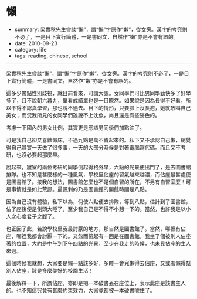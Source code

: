 # 懶

- summary: 梁實秋先生嘗談“懶”，謂“懶”字原作“嬾”，從女旁。漢字的考究則不必了，一是目下實行簡體，一是書同文，自然作“嬾”亦是不會有誤的。
- date: 2010-09-23
- category: life
- tags: reading, chinese, school

---------


梁實秋先生嘗談“懶”，謂“懶”字原作“嬾”，從女旁。漢字的考究則不必了，一是目下實行簡體，一是書同文，自然作“嬾”亦是不會有誤的。

這多少帶點性別歧視，就目前看來，可謂大謬。女同學們可比男同學勤快多了好學多了，且不說朝六暮九，單看成績單也是一目瞭然。如果說是因為長得不好看，所以不得不認真學習，那也說不過去。目下的情形，只要臉上沒長疤，她就敢叫自己美女；而況我所見的女同學們雖說不上沈魚，尚且還是有些姿色的。

考慮一下國內的男女比例，其實更是應該男同學們加點油了。

可是我自己卻又喜歡懶床，不過九點是萬不肯起來的。私下又不承認自己懶，總覺得自己其實一天做了很多事，一天的大部分時候是對著電腦寫代碼。而且又不考研，也沒必要起那麼早。

說起來，寢室的兩位考研的同學倒起得格外早，六點的光景便出門了，是去圖書館排隊。也不知是甚麼樣的一種風氣，學校里佔座的習氣越來越濃，而佔座最甚處便是圖書館了。按我的想法，圖書館怎麼也不是個自習的所在，不另有自習室麼！可是事情就是如此荒謬。最諷刺的乃是圖書館的開館時間是八點。

因為自己沒有體驗，私下以為，倘使六點便去排隊，等到八點，估計到了圖書館，佔了座後便是倒頭大睡了，至少我自己是不得不小憩一下的。當然，也許我是以小人之心度君子之腹了。

也正因了此，若說學校里我最討厭的地方，那自然是圖書館了。當然，哪裡有佔座，哪裡我都會討厭一下的。又忽而憶起有一回是在圖書館，我坐了個被別人佔座著的位置，大約是中午到下午四點的光景，至少在我走的時候，也未見佔座的主人來過。

這個時候我就想，大家要是懶一點該多好，多睡一會兒懶得去佔座，又或者懶得幫別人佔座，該是多麼美好的校園生活！

最後解釋一下，所謂佔座，亦即是把一本破書丟在座位上，表示此座是該書主人的。也不知這究竟有甚麼約束效力，大家竟都被一本破書唬住了。
